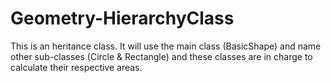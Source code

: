 # Geometry-HierarchyClass

This is an heritance class. It will use the main class (BasicShape) and name other sub-classes (Circle & Rectangle)
and these classes are in charge to calculate their respective areas.

